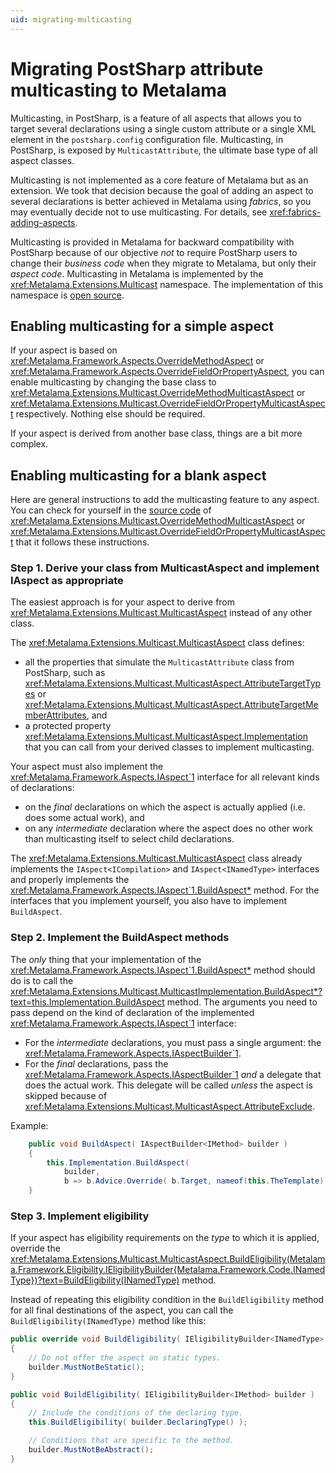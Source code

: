```yaml
---
uid: migrating-multicasting
---
```


# Migrating PostSharp attribute multicasting to Metalama

Multicasting, in PostSharp, is a feature of all aspects that allows you to target several declarations using a single custom attribute or a single XML element in the `postsharp.config` configuration file. Multicasting, in PostSharp, is exposed by `MulticastAttribute`, the ultimate base type of all aspect classes.

Multicasting is not implemented as a core feature of Metalama but as an extension. We took that decision because the goal of adding an aspect to several declarations is better achieved in Metalama using _fabrics_, so you may eventually decide not to use multicasting. For details, see <xref:fabrics-adding-aspects>.

Multicasting is provided in Metalama for backward compatibility with PostSharp because of our objective _not_ to require PostSharp users to change their _business code_ when they migrate to Metalama, but only their _aspect code_. Multicasting in Metalama is implemented by the <xref:Metalama.Extensions.Multicast> namespace. The implementation of this namespace is [open source](https://github.com/postsharp/Metalama.Extensions/tree/master/src/Metalama.Extensions.Multicast).


## Enabling multicasting for a simple aspect

If your aspect is based on <xref:Metalama.Framework.Aspects.OverrideMethodAspect> or <xref:Metalama.Framework.Aspects.OverrideFieldOrPropertyAspect>, you can enable multicasting by changing the base class to <xref:Metalama.Extensions.Multicast.OverrideMethodMulticastAspect> or <xref:Metalama.Extensions.Multicast.OverrideFieldOrPropertyMulticastAspect> respectively. Nothing else should be required.

If your aspect is derived from another base class, things are a bit more complex.

## Enabling multicasting for a blank aspect

Here are general instructions to add the multicasting feature to any aspect. You can check for yourself in the [source code](https://github.com/postsharp/Metalama.Extensions/tree/master/src/Metalama.Extensions.Multicast) of <xref:Metalama.Extensions.Multicast.OverrideMethodMulticastAspect> or <xref:Metalama.Extensions.Multicast.OverrideFieldOrPropertyMulticastAspect> that it follows these instructions.

### Step 1. Derive your class from MulticastAspect and implement IAspect<T> as appropriate

The easiest approach is for your aspect to derive from <xref:Metalama.Extensions.Multicast.MulticastAspect> instead of any other class.

The <xref:Metalama.Extensions.Multicast.MulticastAspect> class defines:

* all the properties that simulate the `MulticastAttribute` class from PostSharp, such as <xref:Metalama.Extensions.Multicast.MulticastAspect.AttributeTargetTypes> or <xref:Metalama.Extensions.Multicast.MulticastAspect.AttributeTargetMemberAttributes>, and
* a protected property <xref:Metalama.Extensions.Multicast.MulticastAspect.Implementation> that you can call from your derived classes to implement multicasting.

Your aspect must also implement the <xref:Metalama.Framework.Aspects.IAspect`1> interface for all relevant kinds of declarations:
* on the _final_ declarations on which the aspect is actually applied (i.e. does some actual work), and
* on any _intermediate_ declaration where the aspect does no other work than multicasting itself to select child declarations.

The <xref:Metalama.Extensions.Multicast.MulticastAspect> class already implements the `IAspect<ICompilation>` and  `IAspect<INamedType>` interfaces and properly implements the <xref:Metalama.Framework.Aspects.IAspect`1.BuildAspect*> method. For the interfaces that you implement yourself, you also have to implement `BuildAspect`.


### Step 2. Implement the BuildAspect methods

The _only_ thing that your implementation of the <xref:Metalama.Framework.Aspects.IAspect`1.BuildAspect*> method should do is to call the <xref:Metalama.Extensions.Multicast.MulticastImplementation.BuildAspect*?text=this.Implementation.BuildAspect> method. The arguments you need to pass depend on the kind of declaration of the implemented <xref:Metalama.Framework.Aspects.IAspect`1> interface:

* For the _intermediate_ declarations, you must pass a single argument: the <xref:Metalama.Framework.Aspects.IAspectBuilder`1>.
* For the _final_ declarations, pass the <xref:Metalama.Framework.Aspects.IAspectBuilder`1> _and_ a delegate that does the actual work. This delegate will be called _unless_ the aspect is skipped because of <xref:Metalama.Extensions.Multicast.MulticastAspect.AttributeExclude>.

Example:

```csharp
    public void BuildAspect( IAspectBuilder<IMethod> builder )
    {
        this.Implementation.BuildAspect(
            builder,
            b => b.Advice.Override( b.Target, nameof(this.TheTemplate) ) );
    }
```

### Step 3. Implement eligibility

If your aspect has eligibility requirements on the _type_ to which it is applied, override the <xref:Metalama.Extensions.Multicast.MulticastAspect.BuildEligibility(Metalama.Framework.Eligibility.IEligibilityBuilder{Metalama.Framework.Code.INamedType})?text=BuildEligibility(INamedType)> method.

Instead of repeating this eligibility condition in the `BuildEligibility` method for all final destinations of the aspect, you can call the `BuildEligibility(INamedType)` method like this:

```csharp
public override void BuildEligibility( IEligibilityBuilder<INamedType> builder )
{
    // Do not offer the aspect on static types.
    builder.MustNotBeStatic();
}

public void BuildEligibility( IEligibilityBuilder<IMethod> builder )
{
    // Include the conditions of the declaring type.
    this.BuildEligibility( builder.DeclaringType() );

    // Conditions that are specific to the method.
    builder.MustNotBeAbstract();
}
```



